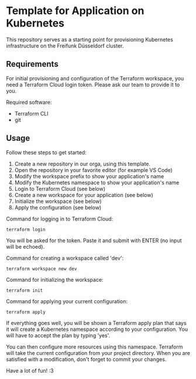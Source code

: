 # Template for Application on Kubernetes

This repository serves as a starting point for provisioning Kubernetes infrastructure on the Freifunk Düsseldorf cluster.

## Requirements

For initial provisioning and configuration of the Terraform workspace, you need a Terraform Cloud login token. Please ask our team to provide it to you.

Required software:
- Terraform CLI
- git

## Usage

Follow these steps to get started:
1. Create a new repository in our orga, using this template. 
1. Open the repository in your favorite editor (for example VS Code)
1. Modify the workspace prefix to show your application's name
1. Modify the Kubernetes namespace to show your application's name
1. Login to Terraform Cloud (see below)
1. Create a new workspace for your application (see below)
1. Initialize the workspace (see below)
1. Apply the configuration (see below)

Command for logging in to Terraform Cloud:
```shell
terraform login
``` 
You will be asked for the token. Paste it and submit with ENTER (no input will be echoed).

Command for creating a workspace called 'dev':
```shell
terraform workspace new dev
```

Command for initializing the workspace:
```shell
terraform init
```

Command for applying your current configuration:
```shell
terraform apply
```

If everything goes well, you will be shown a Terraform apply plan that says it will create a Kubernetes namespace according to your configuration. You will have to accept the plan by typing 'yes'. 

You can then configure more resources using this namespace. Terraform will take the current configuration from your project directory. When you are satisfied with a modification, don't forget to commit your changes.

Have a lot of fun! :3
